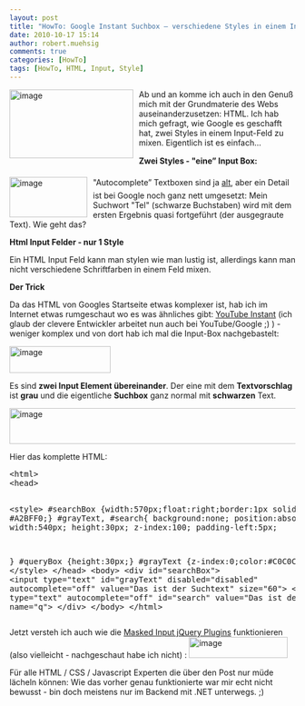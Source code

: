 ```yaml
---
layout: post
title: "HowTo: Google Instant Suchbox – verschiedene Styles in einem Input-Feld?"
date: 2010-10-17 15:14
author: robert.muehsig
comments: true
categories: [HowTo]
tags: [HowTo, HTML, Input, Style]
---
```

<p><a href="{{BASE_PATH}}/assets/wp-images/image1072.png"><img style="border-bottom: 0px; border-left: 0px; margin: 0px 10px 0px 0px; display: inline; border-top: 0px; border-right: 0px" title="image" border="0" alt="image" align="left" src="{{BASE_PATH}}/assets/wp-images/image_thumb254.png" width="218" height="121" /></a>Ab und an komme ich auch in den Genuß mich mit der Grundmaterie des Webs auseinanderzusetzen: HTML. Ich hab mich gefragt, wie Google es geschafft hat, zwei Styles in einem Input-Feld zu mixen. Eigentlich ist es einfach...</p> <!--more-->  <p></p>  <p><strong>Zwei Styles - "eine” Input Box:</strong></p>  <p><a href="{{BASE_PATH}}/assets/wp-images/image1073.png"><img style="border-bottom: 0px; border-left: 0px; margin: 0px 10px 0px 0px; display: inline; border-top: 0px; border-right: 0px" title="image" border="0" alt="image" align="left" src="{{BASE_PATH}}/assets/wp-images/image_thumb255.png" width="137" height="71" /></a> </p>  <p>"Autocomplete” Textboxen sind ja <a href="http://code-inside.de/blog/2009/08/27/howto-aspnet-mvc-und-jquery-autocomplete/">alt</a>, aber ein Detail ist bei Google noch ganz nett umgesetzt: Mein Suchwort "Tel&quot; (schwarze Buchstaben) wird mit dem ersten Ergebnis quasi fortgeführt (der ausgegraute Text). Wie geht das?</p>  <p><strong>Html Input Felder - nur 1 Style</strong></p>  <p>Ein HTML Input Feld kann man stylen wie man lustig ist, allerdings kann man nicht verschiedene Schriftfarben in einem Feld mixen.</p>  <p><strong>Der Trick</strong></p>  <p>Da das HTML von Googles Startseite etwas komplexer ist, hab ich im Internet etwas rumgeschaut wo es was ähnliches gibt: <a href="http://apps.tutorboy.com/youtube-instant-search/">YouTube Instant</a> (ich glaub der clevere Entwickler arbeitet nun auch bei YouTube/Google ;) ) - weniger komplex und von dort hab ich mal die Input-Box nachgebastelt:</p>  <p><a href="{{BASE_PATH}}/assets/wp-images/image1074.png"><img style="border-bottom: 0px; border-left: 0px; display: inline; border-top: 0px; border-right: 0px" title="image" border="0" alt="image" src="{{BASE_PATH}}/assets/wp-images/image_thumb256.png" width="178" height="47" /></a> </p>  <p>Es sind <strong>zwei Input Element übereinander</strong>. Der eine mit dem <strong>Textvorschlag</strong> ist <strong>grau</strong> und die eigentliche <strong>Suchbox</strong> ganz normal mit <strong>schwarzen</strong> Text.</p>  <p><a href="{{BASE_PATH}}/assets/wp-images/image1075.png"><img style="border-bottom: 0px; border-left: 0px; display: inline; border-top: 0px; border-right: 0px" title="image" border="0" alt="image" src="{{BASE_PATH}}/assets/wp-images/image_thumb257.png" width="506" height="63" /></a> </p>  <p>Hier das komplette HTML:</p>  <div style="padding-bottom: 0px; margin: 0px; padding-left: 0px; padding-right: 0px; display: inline; float: none; padding-top: 0px" id="scid:812469c5-0cb0-4c63-8c15-c81123a09de7:9fa138ee-8739-4d07-9f51-c4ad09a2cfc4" class="wlWriterEditableSmartContent"><pre name="code" class="c#">&lt;html&gt;
&lt;head&gt; 

&lt;style&gt;
#searchBox {width:570px;float:right;border:1px solid #A2BFF0;}
#grayText, #search{
	background:none;
	position:absolute;
	width:540px;
	height:30px;
	z-index:100;
	padding-left:5px;
	
}
#queryBox {height:30px;}
#grayText {z-index:0;color:#C0C0C0;}
&lt;/style&gt;
&lt;/head&gt;
&lt;body&gt;
	&lt;div id="searchBox"&gt;
		&lt;input type="text" id="grayText" disabled="disabled" autocomplete="off" value="Das ist der Suchtext" size="60"&gt;
		&lt;input type="text" autocomplete="off" id="search" value="Das ist der" size="60" name="q"&gt;
	&lt;/div&gt;
&lt;/body&gt;
&lt;/html&gt;</pre></div>

<p>Jetzt versteh ich auch wie die <a href="http://plugins.jquery.com/project/maskedinput">Masked Input jQuery Plugins</a> funktionieren (also vielleicht - nachgeschaut habe ich nicht) : <a href="{{BASE_PATH}}/assets/wp-images/image1076.png"><img style="border-bottom: 0px; border-left: 0px; display: inline; border-top: 0px; border-right: 0px" title="image" border="0" alt="image" src="{{BASE_PATH}}/assets/wp-images/image_thumb258.png" width="174" height="37" /></a> </p>

<p>Für alle HTML / CSS / Javascript Experten die über den Post nur müde lächeln können: Wie das vorher genau funktionierte war mir echt nicht bewusst - bin doch meistens nur im Backend mit .NET unterwegs. ;) </p>
